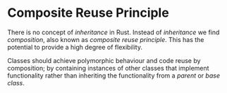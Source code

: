 # Composite Reuse Principle

There is no concept of _inheritance_ in Rust. Instead of _inheritance_ we find _composition_, also known as _composite reuse principle_. This has the potential to provide a high degree of flexibility.

Classes should achieve polymorphic behaviour and code reuse by composition; by containing instances of other classes that implement functionality rather than inheriting the functionality from a _parent_ or _base class_.
